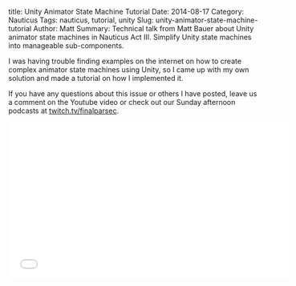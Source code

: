 title: Unity Animator State Machine Tutorial
Date: 2014-08-17
Category: Nauticus
Tags: nauticus, tutorial, unity
Slug: unity-animator-state-machine-tutorial
Author: Matt
Summary: Technical talk from Matt Bauer about Unity animator state machines in Nauticus Act III. Simplify Unity state machines into manageable sub-components.

I was having trouble finding examples on the internet on how to create complex animator state machines using Unity, so I came up with my own solution and made a tutorial on how I implemented it.

If you have any questions about this issue or others I have posted, leave us a comment on the Youtube video or check out our Sunday afternoon podcasts at <a href="http://twitch.tv/finalparsec">twitch.tv/finalparsec</a>.

<div class="video-container">
    <iframe width="560" height="315" src="//www.youtube-nocookie.com/embed/xPw9bknBOwI?rel=0" frameborder="0" allowfullscreen></iframe>
</div>